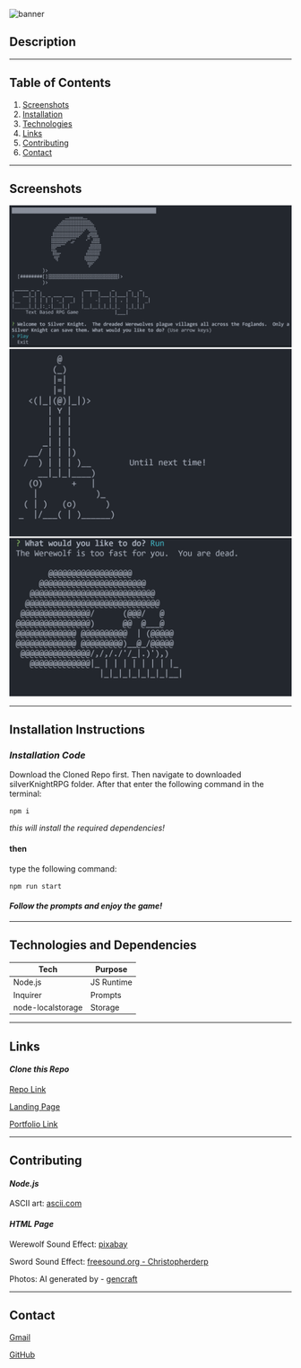 ![banner](./assets/images/silverKnight%20-%20main.png)

## Description

---

## Table of Contents

1. [Screenshots](#screenshots)
1. [Installation](#install)
1. [Technologies](#tech)
1. [Links](#links)
1. [Contributing](#contribute)
1. [Contact](#contact)

---

<div id="screenshots"></div>

## Screenshots

![screenshot-intro](./assets/images/silverKnight%20-%20logoScreen.png)
![screenshot-intro](./assets/images/silverKnight%20-%20exitScreen.png)
![screenshot-intro](./assets/images/silverKnight%20-%20killScreen.png)

---

<div id="install"></div>

## Installation Instructions

### _Installation Code_

Download the Cloned Repo first. Then navigate to downloaded silverKnightRPG folder. After that enter the following command in the terminal:

```
npm i
```

_this will install the required dependencies!_

#### then

type the following command:

```
npm run start
```

#### _Follow the prompts and enjoy the game!_

---

<div id="tech"></div>

## Technologies and Dependencies

| Tech              | Purpose    |
| ----------------- | ---------- |
| Node.js           | JS Runtime |
| Inquirer          | Prompts    |
| node-localstorage | Storage    |

---

<div id="links"></div>

## Links

#### _Clone this Repo_

[Repo Link](https://github.com/8BitGinger/silverKnightRPG)

[Landing Page](https://8bitginger.github.io/silverKnightRPG/)

[Portfolio Link](https://ryanfann.netlify.app/)

---

<div id="contribute"></div>

## Contributing

#### _Node.js_

ASCII art: [ascii.com](https://ascii.co.uk/art)

#### _HTML Page_

Werewolf Sound Effect: [pixabay](https://pixabay.com/)

Sword Sound Effect: [freesound.org - Christopherderp](https://freesound.org/people/Christopherderp/sounds/342389/)

Photos: AI generated by - [gencraft](https://gencraft.com/)

---

 <div id="contact"></div>

## Contact

[Gmail](mailto:ryan.fann@gmail.com)

[GitHub](https://github.com/8BitGinger)
